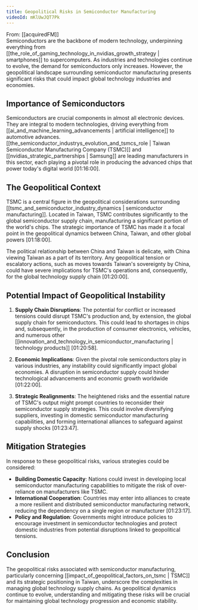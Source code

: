 ```yaml
---
title: Geopolitical Risks in Semiconductor Manufacturing
videoId: mKlUwJQT7Pk
---
```


From: [[acquiredFM]] <br/> 
Semiconductors are the backbone of modern technology, underpinning everything from [[the_role_of_gaming_technology_in_nvidias_growth_strategy | smartphones]] to supercomputers. As industries and technologies continue to evolve, the demand for semiconductors only increases. However, the geopolitical landscape surrounding semiconductor manufacturing presents significant risks that could impact global technology industries and economies. 

## Importance of Semiconductors

Semiconductors are crucial components in almost all electronic devices. They are integral to modern technologies, driving everything from [[ai_and_machine_learning_advancements | artificial intelligence]] to automotive advances. [[the_semiconductor_industrys_evolution_and_tsmcs_role | Taiwan Semiconductor Manufacturing Company (TSMC)]] and [[nvidias_strategic_partnerships | Samsung]] are leading manufacturers in this sector, each playing a pivotal role in producing the advanced chips that power today's digital world <a class="yt-timestamp" data-t="01:16:00">[01:16:00]</a>.

## The Geopolitical Context

TSMC is a central figure in the geopolitical considerations surrounding [[tsmc_and_semiconductor_industry_dynamics | semiconductor manufacturing]]. Located in Taiwan, TSMC contributes significantly to the global semiconductor supply chain, manufacturing a significant portion of the world's chips. The strategic importance of TSMC has made it a focal point in the geopolitical dynamics between China, Taiwan, and other global powers <a class="yt-timestamp" data-t="01:18:00">[01:18:00]</a>.

The political relationship between China and Taiwan is delicate, with China viewing Taiwan as a part of its territory. Any geopolitical tension or escalatory actions, such as moves towards Taiwan's sovereignty by China, could have severe implications for TSMC's operations and, consequently, for the global technology supply chain <a class="yt-timestamp" data-t="01:20:00">[01:20:00]</a>.

## Potential Impact of Geopolitical Instability

1. **Supply Chain Disruptions**: The potential for conflict or increased tensions could disrupt TSMC's production and, by extension, the global supply chain for semiconductors. This could lead to shortages in chips and, subsequently, in the production of consumer electronics, vehicles, and numerous other [[innovation_and_technology_in_semiconductor_manufacturing | technology products]] <a class="yt-timestamp" data-t="01:20:58">[01:20:58]</a>.

2. **Economic Implications**: Given the pivotal role semiconductors play in various industries, any instability could significantly impact global economies. A disruption in semiconductor supply could hinder technological advancements and economic growth worldwide <a class="yt-timestamp" data-t="01:22:00">[01:22:00]</a>.

3. **Strategic Realignments**: The heightened risks and the essential nature of TSMC's output might prompt countries to reconsider their semiconductor supply strategies. This could involve diversifying suppliers, investing in domestic semiconductor manufacturing capabilities, and forming international alliances to safeguard against supply shocks <a class="yt-timestamp" data-t="01:23:47">[01:23:47]</a>.

## Mitigation Strategies

In response to these geopolitical risks, various strategies could be considered:

- **Building Domestic Capacity**: Nations could invest in developing local semiconductor manufacturing capabilities to mitigate the risk of over-reliance on manufacturers like TSMC.
- **International Cooperation**: Countries may enter into alliances to create a more resilient and distributed semiconductor manufacturing network, reducing the dependency on a single region or manufacturer <a class="yt-timestamp" data-t="01:23:17">[01:23:17]</a>.
- **Policy and Regulation**: Governments might introduce policies to encourage investment in semiconductor technologies and protect domestic industries from potential disruptions linked to geopolitical tensions.

## Conclusion

The geopolitical risks associated with semiconductor manufacturing, particularly concerning [[impact_of_geopolitical_factors_on_tsmc | TSMC]] and its strategic positioning in Taiwan, underscore the complexities in managing global technology supply chains. As geopolitical dynamics continue to evolve, understanding and mitigating these risks will be crucial for maintaining global technology progression and economic stability.
